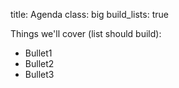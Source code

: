 title: Agenda
class: big
build_lists: true

Things we'll cover (list should build):

- Bullet1
- Bullet2
- Bullet3